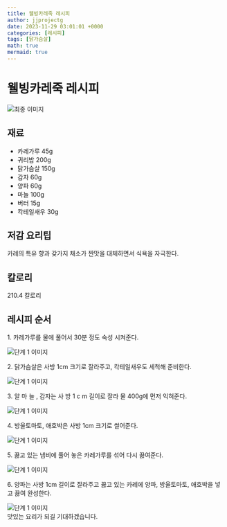 ```yaml
---
title: 웰빙카레죽 레시피
author: jjprojectg
date: 2023-11-29 03:01:01 +0000
categories: [레시피]
tags: [닭가슴살]
math: true
mermaid: true
---
```

<meta name="og:type" content="website"/>
<meta charset="UTF-8"/>
<div class="header">
  <h1>웰빙카레죽 레시피</h1>
</div>

<div class="container my-4">
  <div class="row">
    <div class="col-12 col-md-6">
      <div class="recipe-image">
        <img src="http://www.foodsafetykorea.go.kr/uploadimg/cook/10_00384_2.png" class="step-image" alt="최종 이미지"/>
      </div>
    </div>
    <div class="col-12 col-md-6">
      <div class="ingredients">
        <h2>재료</h2>
        <ul class="card">
          <li> 카레가루 45g </li>
          <li>  귀리밥 200g </li>
          <li>  닭가슴살 150g </li>
          <li> 감자 60g </li>
          <li>  양파 60g </li>
          <li> 마늘 100g </li>
          <li>  버터 15g </li>
          <li>  칵테일새우 30g </li>
</ul>
      </div>
    </div>
    <div class="col-12 col-md-6">
      <div class="ingredients">
        <h2>저감 요리팁</h2>
        <div class="card"> 
          <p>
            카레의 특유 향과 갖가지 채소가 짠맛을 대체하면서 식욕을 자극한다.
          </p>
        </div>
      </div>
      <div class="ingredients">
        <h2>칼로리</h2>
        <div class="card"> 
          <p>
            210.4 칼로리
          </p>
        </div>
      </div>
    </div>
  </div>

  <h2 class="my-4">레시피 순서</h2>
  <div class="card recipe-card">
    <div class="card-body recipe-step">
      <p class="card-text step-description">1. 카레가루를 물에 풀어서 30분 정도 숙성
시켜준다.</p>
      <img src="http://www.foodsafetykorea.go.kr/uploadimg/cook/20_00384_01.png" alt="단계 1 이미지" class="step-image"/>
    </div>
  </div>
  <div class="card recipe-card">
    <div class="card-body recipe-step">
      <p class="card-text step-description">2. 닭가슴살은 사방 1cm 크기로 잘라주고,
칵테일새우도 세척해 준비한다.</p>
      <img src="http://www.foodsafetykorea.go.kr/uploadimg/cook/20_00384_02.png" alt="단계 1 이미지" class="step-image"/>
    </div>
  </div>
  <div class="card recipe-card">
    <div class="card-body recipe-step">
      <p class="card-text step-description">3. 알 마 늘 , 감자는 사 방 1 c m 길이로 잘라
물 400g에 먼저 익혀준다.</p>
      <img src="http://www.foodsafetykorea.go.kr/uploadimg/cook/20_00384_03.png" alt="단계 1 이미지" class="step-image"/>
    </div>
  </div>
  <div class="card recipe-card">
    <div class="card-body recipe-step">
      <p class="card-text step-description">4. 방울토마토, 애호박은 사방 1cm 크기로
썰어준다.</p>
      <img src="http://www.foodsafetykorea.go.kr/uploadimg/cook/20_00384_04.png" alt="단계 1 이미지" class="step-image"/>
    </div>
  </div>
  <div class="card recipe-card">
    <div class="card-body recipe-step">
      <p class="card-text step-description">5. 끓고 있는 냄비에 풀어 놓은 카레가루를 섞어
다시 끓여준다.</p>
      <img src="http://www.foodsafetykorea.go.kr/uploadimg/cook/20_00384_05.png" alt="단계 1 이미지" class="step-image"/>
    </div>
  </div>
  <div class="card recipe-card">
    <div class="card-body recipe-step">
      <p class="card-text step-description">6. 양파는 사방 1cm 길이로 잘라주고 끓고 있는
카레에 양파, 방울토마토, 애호박을 넣고
끓여 완성한다.</p>
      <img src="http://www.foodsafetykorea.go.kr/uploadimg/cook/20_00384_06.png" alt="단계 1 이미지" class="step-image"/>
    </div>
  </div>

</div>
맛있는 요리가 되길 기대하겠습니다.
